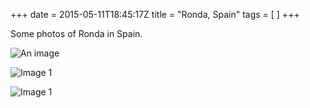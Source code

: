 +++
date = 2015-05-11T18:45:17Z
title = "Ronda, Spain"
tags = [ ]
+++

Some photos of Ronda in Spain.

![An image](/img/2b/5a/7a78af9b8bcca8c6cf0e375df66d.jpg)

![Image 1](/img/95/76/13b5a6e46edeb1266e9a8093b4f1.jpg)

![Image 1](/img/47/94/69d73f3a6ef057aa6a5c0a3c1022.jpg)
